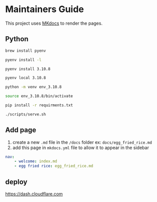 # Maintainers Guide

This project uses [MKdocs](https://www.mkdocs.org/) to render the pages.

## Python

```zsh
brew install pyenv

pyenv install -l

pyenv install 3.10.8

pyenv local 3.10.8

python -m venv env_3.10.8

source env_3.10.8/bin/activate
```

```zsh
pip install -r requirments.txt

./scripts/serve.sh
```

## Add page

1. create a new `.md` file in the `/docs` folder ex: `docs/egg_fried_rice.md`
2. add this page in `mkdocs.yml` file to allow it to appear in the sidebar

```yaml
nav:
    - welcome: index.md
    - egg fried rice: egg_fried_rice.md
```

## deploy

https://dash.cloudflare.com
